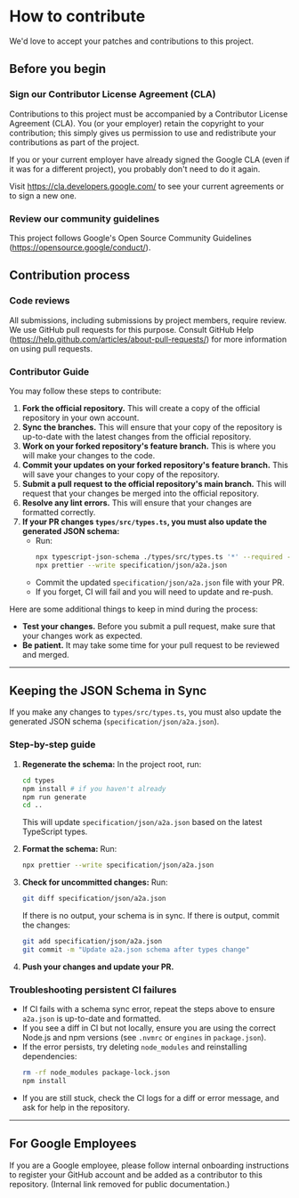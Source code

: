 # How to contribute

We'd love to accept your patches and contributions to this project.

## Before you begin

### Sign our Contributor License Agreement (CLA)

Contributions to this project must be accompanied by a Contributor License Agreement (CLA).
You (or your employer) retain the copyright to your contribution; this simply
gives us permission to use and redistribute your contributions as part of the
project.

If you or your current employer have already signed the Google CLA (even if it
was for a different project), you probably don't need to do it again.

Visit https://cla.developers.google.com/ to see your current agreements or to
sign a new one.

### Review our community guidelines

This project follows
Google's Open Source Community Guidelines (https://opensource.google/conduct/).

## Contribution process

### Code reviews

All submissions, including submissions by project members, require review. We
use GitHub pull requests for this purpose. Consult
GitHub Help (https://help.github.com/articles/about-pull-requests/) for more
information on using pull requests.

### Contributor Guide

You may follow these steps to contribute:

1. **Fork the official repository.** This will create a copy of the official repository in your own account.
2. **Sync the branches.** This will ensure that your copy of the repository is up-to-date with the latest changes from the official repository.
3. **Work on your forked repository's feature branch.** This is where you will make your changes to the code.
4. **Commit your updates on your forked repository's feature branch.** This will save your changes to your copy of the repository.
5. **Submit a pull request to the official repository's main branch.** This will request that your changes be merged into the official repository.
6. **Resolve any lint errors.** This will ensure that your changes are formatted correctly.
7. **If your PR changes `types/src/types.ts`, you must also update the generated JSON schema:**
   - Run:
     ```sh
     npx typescript-json-schema ./types/src/types.ts '*' --required --noExtraProps --out specification/json/a2a.json
     npx prettier --write specification/json/a2a.json
     ```
   - Commit the updated `specification/json/a2a.json` file with your PR.
   - If you forget, CI will fail and you will need to update and re-push.

Here are some additional things to keep in mind during the process:

- **Test your changes.** Before you submit a pull request, make sure that your changes work as expected.
- **Be patient.** It may take some time for your pull request to be reviewed and merged.

---

## Keeping the JSON Schema in Sync

If you make any changes to `types/src/types.ts`, you must also update the generated JSON schema (`specification/json/a2a.json`).

### Step-by-step guide

1. **Regenerate the schema:**
   In the project root, run:
   ```sh
   cd types
   npm install # if you haven't already
   npm run generate
   cd ..
   ```
   This will update `specification/json/a2a.json` based on the latest TypeScript types.

2. **Format the schema:**
   Run:
   ```sh
   npx prettier --write specification/json/a2a.json
   ```

3. **Check for uncommitted changes:**
   Run:
   ```sh
   git diff specification/json/a2a.json
   ```
   If there is no output, your schema is in sync. If there is output, commit the changes:
   ```sh
   git add specification/json/a2a.json
   git commit -m "Update a2a.json schema after types change"
   ```

4. **Push your changes and update your PR.**

### Troubleshooting persistent CI failures

- If CI fails with a schema sync error, repeat the steps above to ensure `a2a.json` is up-to-date and formatted.
- If you see a diff in CI but not locally, ensure you are using the correct Node.js and npm versions (see `.nvmrc` or `engines` in `package.json`).
- If the error persists, try deleting `node_modules` and reinstalling dependencies:
  ```sh
  rm -rf node_modules package-lock.json
  npm install
  ```
- If you are still stuck, check the CI logs for a diff or error message, and ask for help in the repository.

---

## For Google Employees

If you are a Google employee, please follow internal onboarding instructions to register your GitHub account and be added as a contributor to this repository. (Internal link removed for public documentation.)
